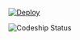 [![Deploy](https://www.herokucdn.com/deploy/button.png)](https://heroku.com/deploy?template=https://github.com/rlathome/DC2)

![Codeship
Status](https://app.codeship.com/projects/246110/status)

